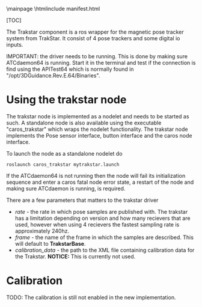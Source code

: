 
\mainpage
\htmlinclude manifest.html

[TOC]

The Trakstar component is a ros wrapper for the magnetic pose tracker system from TrakStar. It consist of 4 pose trackers and some digital io inputs.

IMPORTANT: the driver needs to be running. This is done by making sure ATCdaemon64 is running. Start it in the terminal and test if the connection is find using the APITest64 which is normally found in "/opt/3DGuidance.Rev.E.64/Binaries". 


# Using the trakstar node # 

The trakstar node is implemented as a nodelet and needs to be started as such. A standalone node is also available using the executable "caros_trakstar" which wraps the nodelet functionality. The trakstar node implements the Pose sensor interface, button interface and the caros node interface. 

To launch the node as a standalone nodelet do
	
	roslaunch caros_trakstar mytrakstar.launch
	
If the ATCdaemon64 is not running then the node will fail its initialization sequence and enter a caros fatal node error state, a restart of the node and making sure ATCdaemon is running, is required. 

There are a few parameters that matters to the trakstar driver

* *rate* - the rate in which pose samples are published with. The trakstar has a limitation depending on version and how many recievers that are used, however when using 4 recievers the fastest sampling rate is approximately 240hz.
* *frame* - the name of the frame in which the samples are described. This will default to **TrakstarBase**. 
* *calibration_data* - the path to the XML file containing calibration data for the Trakstar. **NOTICE:** This is currently not used.



# Calibration  #
TODO: The calibration is still not enabled in the new implementation.




